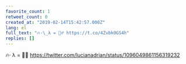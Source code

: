 ```yaml
---
favorite_count: 1
retweet_count: 0
created_at: "2019-02-14T15:42:57.000Z"
lang: el
full_text: "🔥·\_λ = 🙋‍♂️ https://t.co/4Zvbk0GS4h"
replies: []
---
```


🔥· λ = 🙋‍♂️ <https://twitter.com/lucianadrian/status/1096049861156319232>

